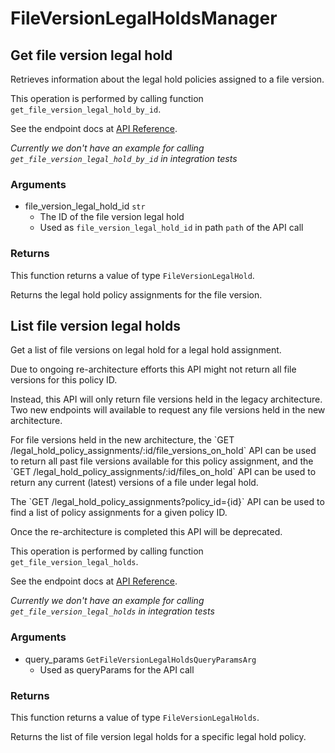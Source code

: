 # FileVersionLegalHoldsManager

## Get file version legal hold

Retrieves information about the legal hold policies
assigned to a file version.

This operation is performed by calling function `get_file_version_legal_hold_by_id`.

See the endpoint docs at
[API Reference](https://developer.box.com/reference/get-file-version-legal-holds-id/).

*Currently we don't have an example for calling `get_file_version_legal_hold_by_id` in integration tests*

### Arguments

- file_version_legal_hold_id `str`
  - The ID of the file version legal hold
  - Used as `file_version_legal_hold_id` in path `path` of the API call


### Returns

This function returns a value of type `FileVersionLegalHold`.

Returns the legal hold policy assignments for the file version.


## List file version legal holds

Get a list of file versions on legal hold for a legal hold
assignment.

Due to ongoing re-architecture efforts this API might not return all file
versions for this policy ID.

Instead, this API will only return file versions held in the legacy
architecture. Two new endpoints will available to request any file versions
held in the new architecture.

For file versions held in the new architecture, the &#x60;GET
/legal_hold_policy_assignments/:id/file_versions_on_hold&#x60; API can be used to
return all past file versions available for this policy assignment, and the
&#x60;GET /legal_hold_policy_assignments/:id/files_on_hold&#x60; API can be used to
return any current (latest) versions of a file under legal hold.

The &#x60;GET /legal_hold_policy_assignments?policy_id&#x3D;{id}&#x60; API can be used to
find a list of policy assignments for a given policy ID.

Once the re-architecture is completed this API will be deprecated.

This operation is performed by calling function `get_file_version_legal_holds`.

See the endpoint docs at
[API Reference](https://developer.box.com/reference/get-file-version-legal-holds/).

*Currently we don't have an example for calling `get_file_version_legal_holds` in integration tests*

### Arguments

- query_params `GetFileVersionLegalHoldsQueryParamsArg`
  - Used as queryParams for the API call


### Returns

This function returns a value of type `FileVersionLegalHolds`.

Returns the list of file version legal holds for a specific legal
hold policy.


